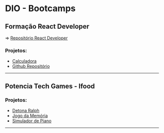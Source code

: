 # DIO - Bootcamps

## Formação React Developer
=> [Repositório React Developer](https://github.com/Michelle-Freitas/DIO---Bootcamps/tree/main/1.%20formacao-react-developer-DIO)
### Projetos:
* [Calculadora](https://github.com/Michelle-Freitas/DIO---Bootcamps/tree/main/1.%20formacao-react-developer-DIO/calculadora)
* [Github Repositório](https://github.com/Michelle-Freitas/DIO---Bootcamps/tree/main/1.%20formacao-react-developer-DIO/github-repos)
<hr>

 ## Potencia Tech Games - Ifood
 ### Projetos:
* [Detona Ralph](https://github.com/Michelle-Freitas/DIO---Bootcamps/tree/main/2.%20potencia-tech-Ifood-games-DIO/1.detona-ralph)
* [Jogo da Memória](https://github.com/Michelle-Freitas/DIO---Bootcamps/tree/main/2.%20potencia-tech-Ifood-games-DIO/2.memoria)
* [Simulador de Piano](https://github.com/Michelle-Freitas/DIO---Bootcamps/tree/main/2.%20potencia-tech-Ifood-games-DIO/3.piano)

<hr>
